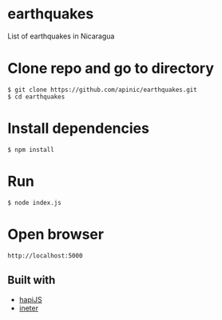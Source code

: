 earthquakes
===========

List of earthquakes in Nicaragua

# Clone repo and go to directory

    $ git clone https://github.com/apinic/earthquakes.git
    $ cd earthquakes

# Install dependencies

    $ npm install

# Run

    $ node index.js

# Open browser

    http://localhost:5000

## Built with

* [hapiJS](http://hapijs.com/)
* [ineter](https://www.npmjs.com/package/ineter)

